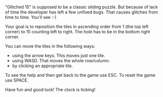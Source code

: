 "Glitched 15" is supposed to be a classic sliding puzzle. But because of lack of time the developer has left a few unfixed bugs. That causes glitches from time to time. You'll see :-)

Your goal is to reposition the tiles in ascending order from 1 (the top left corner) to 15 counting left to right. The hole has to be in the bottom right corner.

You can move the tiles in the following ways:
- using the arrow keys. This moves just one tile.
- using WASD. That moves the whole row/column.
- by clicking an appropriate tile.

To see the help and then get back to the game use ESC. To reset the game use SPACE.

Have fun and good luck! The clock is ticking!